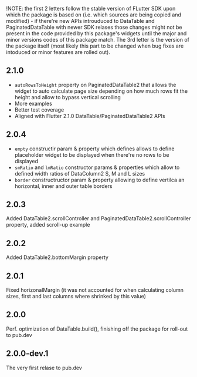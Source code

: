 !NOTE: the first 2 letters follow the stable version of FLutter SDK upon which the package is based on (i.e. which sources are being copied and modified) - if there're new APIs introuduced to DataTable and PaginatedDataTable with newer SDK relases those changes might not be present in the code provided by this package's widgets until the major and minor versions codes of this package match. The 3rd letter is the version of the package itself (most likely this part to be changed when bug fixes are intoduced or minor features are rolled out).  

## 2.1.0
- `autoRowsToHeight` property on PaginatedDataTable2 that allows the widget to auto calculate page size depending on how much rows fit the height and allow to bypass vertical scrolling
- More examples
- Better test coverage
- Aligned with Flutter 2.1.0 DataTable/PaginatedDataTable2 APIs

## 2.0.4
- `empty` constructir param & property which defines allows to define placeholder widget to be displayed when there're no rows to be displayed
- `smRatio` and `lmRatio` constructor params & properties which allow to defined width ratios of DataColumn2 S, M and L 
sizes
- `border` constructructor param & property allowing to define vertilca an horizontal, inner and outer table borders

## 2.0.3

Added DataTable2.scrollController and PaginatedDataTable2.scrollController property, added scroll-up example

## 2.0.2

Added DataTable2.bottomMargin property

## 2.0.1

Fixed horizonalMargin (it was not accounted for when calculating column sizes, first and last columns where shrinked by this value)

## 2.0.0

Perf. optimization of DataTable.build(), finishing off the package for roll-out to pub.dev

## 2.0.0-dev.1

The very first relase to pub.dev
